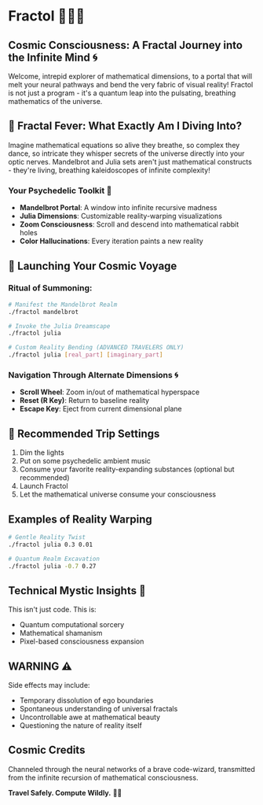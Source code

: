 # Fractol 🍄🌈✨

## Cosmic Consciousness: A Fractal Journey into the Infinite Mind 🌀

Welcome, intrepid explorer of mathematical dimensions, to a portal that will melt your neural pathways and bend the very fabric of visual reality! Fractol is not just a program - it's a quantum leap into the pulsating, breathing mathematics of the universe.

## 🌈 Fractal Fever: What Exactly Am I Diving Into? 

Imagine mathematical equations so alive they breathe, so complex they dance, so intricate they whisper secrets of the universe directly into your optic nerves. Mandelbrot and Julia sets aren't just mathematical constructs - they're living, breathing kaleidoscopes of infinite complexity!

### Your Psychedelic Toolkit 🍄
- **Mandelbrot Portal**: A window into infinite recursive madness
- **Julia Dimensions**: Customizable reality-warping visualizations
- **Zoom Consciousness**: Scroll and descend into mathematical rabbit holes
- **Color Hallucinations**: Every iteration paints a new reality

## 🚀 Launching Your Cosmic Voyage

### Ritual of Summoning:
```bash
# Manifest the Mandelbrot Realm
./fractol mandelbrot

# Invoke the Julia Dreamscape
./fractol julia

# Custom Reality Bending (ADVANCED TRAVELERS ONLY)
./fractol julia [real_part] [imaginary_part]
```

### Navigation Through Alternate Dimensions 🌀

- **Scroll Wheel**: Zoom in/out of mathematical hyperspace
- **Reset (R Key)**: Return to baseline reality
- **Escape Key**: Eject from current dimensional plane

## 🍄 Recommended Trip Settings

1. Dim the lights
2. Put on some psychedelic ambient music
3. Consume your favorite reality-expanding substances (optional but recommended)
4. Launch Fractol
5. Let the mathematical universe consume your consciousness

## Examples of Reality Warping

```bash
# Gentle Reality Twist
./fractol julia 0.3 0.01

# Quantum Realm Excavation
./fractol julia -0.7 0.27
```

## Technical Mystic Insights 🔮

This isn't just code. This is:
- Quantum computational sorcery
- Mathematical shamanism
- Pixel-based consciousness expansion

## WARNING ⚠️

Side effects may include:
- Temporary dissolution of ego boundaries
- Spontaneous understanding of universal fractals
- Uncontrollable awe at mathematical beauty
- Questioning the nature of reality itself

## Cosmic Credits

Channeled through the neural networks of a brave code-wizard, transmitted from the infinite recursion of mathematical consciousness.

**Travel Safely. Compute Wildly.** 🌈🍄
